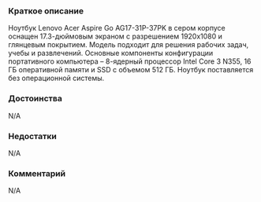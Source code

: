 ### **Краткое описание**
Ноутбук Lenovo Acer Aspire Go AG17-31P-37PK в сером корпусе оснащен 17.3-дюймовым экраном с разрешением 1920x1080 и глянцевым покрытием. Модель подходит для решения рабочих задач, учебы и развлечений. Основные компоненты конфигурации портативного компьютера – 8-ядерный процессор Intel Core 3 N355, 16 ГБ оперативной памяти и SSD с объемом 512 ГБ. Ноутбук поставляется без операционной системы.

### **Достоинства**
N/A

### **Недостатки**
N/A

### **Комментарий**
N/A
